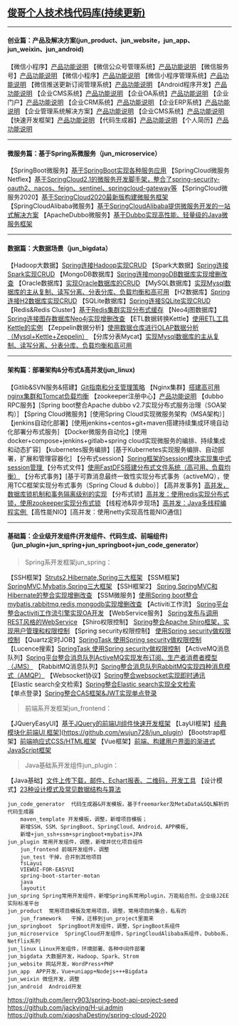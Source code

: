  ## [俊哥个人技术栈代码库(持续更新)](https://github.com/wujun728)
--------------------------------------------------------------------------------------------------------------

#### 创业篇：产品及解决方案(jun_product、jun_website，jun_app、jun_weixin、jun_android)
【微信小程序】[产品功能说明](https://github.com/wujun728/jun_plugin)
【微信公众号管理系统】[产品功能说明](https://github.com/wujun728/jun_plugin)
【微信服务号】[产品功能说明](https://github.com/wujun728/jun_plugin)
【微信小程序】[产品功能说明](https://github.com/wujun728/jun_plugin)
【微信小程序管理系统】[产品功能说明](https://github.com/wujun728/jun_plugin)
【微信推送更新订阅管理系统】[产品功能说明](https://github.com/wujun728/jun_plugin)
【Android程序开发】[产品功能说明](https://github.com/wujun728/jun_plugin)
【企业CMS系统】[产品功能说明](https://github.com/wujun728/jun_plugin)
【企业OA系统】[产品功能说明](https://github.com/wujun728/jun_plugin)
【企业门户】[产品功能说明](https://github.com/wujun728/jun_plugin)
【企业CRM系统】[产品功能说明](https://github.com/wujun728/jun_plugin)
【企业ERP系统】[产品功能说明](https://github.com/wujun728/jun_plugin)
【企业管理系统解决方案】[产品功能说明](https://github.com/wujun728/jun_plugin)
【企业CMS系统】[产品功能说明](https://github.com/wujun728/jun_plugin)
【快速开发框架】[产品功能说明](https://github.com/wujun728/jun_plugin)
【代码生成器】[产品功能说明](https://github.com/wujun728/jun_plugin)
【个人简历】[产品功能说明](https://github.com/wujun728/jun_plugin)

--------------------------------------------------------------------------------------------------------------
#### 微服务篇：基于Spring系微服务（jun_microservice）
【SpringBoot微服务】[基于SpringBoot实现各种服务应用](https://github.com/wujun728/jun_springboot)
【SpringCloud微服务Netflex】[基于SpringCloud2.1的微服务开发脚手架，整合了spring-security-oauth2、nacos、feign、sentinel、springcloud-gateway等](https://github.com/zhoutaoo/SpringCloud)
【SpringCloud微服务2020】[基于SpringCloud2020最新版构建微服务框架](https://github.com/wujun728/jun_plugin)
【SpringCloudAlibaba微服务】[基于SpringCloudAlibaba提供微服务开发的一站式解决方案](https://github.com/wujun728/jun_plugin)
【ApacheDubbo微服务】[基于Dubbo实现高性能、轻量级的Java微服务框架](https://github.com/wujun728/jun_plugin)
 

--------------------------------------------------------------------------------------------------------------
#### 数据篇：大数据场景（jun_bigdata）
【Hadoop大数据】[Spring连接Hadoop实现CRUD](https://github.com/wujun728/jun_plugin/Spring-mongoDB)
【Spark大数据】[Spring连接Spark实现CRUD](https://github.com/wujun728/jun_plugin/Spring-mongoDB)
【MongoDB数据库】[Spring连接mongoDB数据库实现增删改查](https://github.com/wujun728/jun_plugin/Spring-mongoDB)
【Oracle数据库】[实现Oracle数据库的CRUD](https://github.com/wujun728/jun_plugin/Spring-redis)
【MySQL数据库】[实现Mysql数据库的主从复制、读写分离、分表分库、负载均衡和高可用](https://github.com/wujun728/jun_plugin/Spring-redis)
【H2数据库】[Spring连接H2数据库实现CRUD](https://github.com/wujun728/jun_plugin/Spring-redis)
【SQLite数据库】[Spring连接SQLite实现CRUD](https://github.com/wujun728/jun_plugin/Spring-redis)
【Redis&Redis Cluster】[基于Redis集群实现分布式缓存](https://github.com/wujun728/jun_plugin/Spring-redis)
【Neo4j图数据库】[Spring连接图存数据库Neo4j实现增删改查](https://github.com/wujun728/jun_plugin/Spring-neo4j)
【ETL数据转换Kettle】[使用ETL工具Kettle的实例](https://github.com/wujun728/jun_plugin/Kettle-demo)
【Zeppelin数据分析】[使用数据仓库进行OLAP数据分析（Mysql+Kettle+Zeppelin）](https://github.com/wujun728/jun_plugin)
【分库分表Mycat】[实现Mysql数据库的主从复制、读写分离、分表分库、负载均衡和高可用](https://github.com/wujun728/jun_plugin/Spring-redis)

--------------------------------------------------------------------------------------------------------------

#### 架构篇：部署架构&分布式&高并发(jun_linux)

【Gitlib&SVN服务&搭建】[Git指南和分支管理策略](https://github.com/wujun728/jun_plugin)
【Nginx集群】[搭建高可用nginx集群和Tomcat负载均衡](https://github.com/wujun728/jun_plugin)
【zookeeper注册中心】[产品功能说明](https://github.com/wujun728/jun_plugin)
【dubbo RPC服务】[Spring boot整合Apache dubbo v2.7实现分布式服务治理（SOA架构）]
【Spring Cloud微服务】[使用Spring Cloud实现微服务架构（MSA架构）]
【jenkins自动化部署】[使用jenkins+centos+git+maven搭建持续集成环境自动化部署分布式服务]
【Docker微服务自动化】[使用docker+compose+jenkins+gitlab+spring cloud实现微服务的编排、持续集成和动态扩容]
【kubernetes服务编排】[基于Kubernetes实现服务编排、自动部署，扩展和管理容器化]
【分布式session】[Spring框架的session模块实现集中式session管理 ](https://github.com/wujun728/jun_plugin)
【分布式文件】[使用FastDFS搭建分布式文件系统（高可用、负载均衡）](https://github.com/wujun728/jun_plugin/Spring-fastdfs)
【分布式事务】[基于可靠消息最终一致性实现分布式事务（activeMQ），使用TCC框架实现分布式事务（Spring Cloud & dubbo）]
【高并发事务】[高并发，数据库锁机制和事务隔离级别的实现](https://github.com/wujun728/jun_plugin)
【分布式锁】[高并发：使用redis实现分布式锁，使用zookeeper实现分布式锁](https://github.com/wujun728/jun_plugin)
【线程池&异步现场】[高并发：Java多线程编程实例 ](https://github.com/wujun728/jun_plugin)
【高性能NIO】[高并发：使用netty实现高性能NIO通信]

--------------------------------------------------------------------------------------------------------------
#### 基础篇：企业级开发组件(开发组件、代码生成、前端组件)（jun_plugin+jun_spring+jun_springboot+jun_code_generator）

> Spring系开发框架jun_spring：

【SSH框架】[Struts2,Hibernate,Spring三大框架](https://github.com/wujun728/jun_plugin/S2SH)
【SSM框架】 [SpringMVC,Mybatis,Spring三大框架](https://github.com/wujun728/jun_plugin/SSM)
【SSH框架2】 [Spring,SpringMVC和Hibernate的整合实现增删改查](https://github.com/wujun728/jun_plugin/SSH)
【SSM微服务】[使用Spring boot整合mybatis,rabbitmq,redis,mongodb实现增删改查](https://github.com/wujun728/jun_plugin)
【Activiti工作流】 [Spring平台整合activiti工作流引擎实现OA开发](https://github.com/wujun728/jun_plugin/Spring-activiti)
【WebService服务】 [Spring发布与调用REST风格的WebService](https://github.com/wujun728/jun_plugin/Spring-REST)
【Shiro权限控制】 [Spring整合Apache Shiro框架，实现用户管理和权限控制](https://github.com/wujun728/jun_plugin/Spring-shiro)
【Spring security权限控制】 [使用Spring security做权限控制](https://github.com/wujun728/jun_plugin/spring-security-demo)
【Quartz定时JOB】[SpringTask 使用Spring security做权限控制](https://github.com/wujun728/jun_plugin/spring-security-demo)
【Lucence搜索】[SpringTask 使用Spring security做权限控制](https://github.com/wujun728/jun_plugin/spring-security-demo)
【ActiveMQ消息队列】[Spring平台整合消息队列ActiveMQ实现发布订阅、生产者消费者模型（JMS）](https://github.com/wujun728/jun_plugin/Spring-activeMQ)
【RabbitMQ消息队列】[Spring整合消息队列RabbitMQ实现四种消息模式（AMQP）](https://github.com/wujun728/jun_plugin/Spring-rabbitMQ)
【Websocket协议】[Spring整合websocket实现即时通讯](https://github.com/wujun728/jun_plugin/Spring-websocket)
【Elastic search全文检索】[Spring整合Elastic search实现全文检索](https://github.com/wujun728/jun_plugin/Spring-elastic_search)
【单点登录】[Spring整合CAS框架&JWT实现单点登录](https://github.com/wujun728/jun_plugin/Spring-cas-sso)

> 前端系开发框架jun_frontend：

【JQueryEasyUI】[基于JQuery的前端UI组件快速开发框架](https://github.com/wujun728/jun_plugin)
【LayUI框架】[经典模块化前端UI 框架](https://www.layui.com/)](https://github.com/wujun728/jun_plugin)
【Bootstrap框架】[前端响应式CSS/HTML框架](https://github.com/wujun728/jun_plugin)
【Vue框架】[前端、构建用户界面的渐进式JavaScript框架](https://github.com/wujun728/jun_plugin)

> Java基础系开发组件jun_plugin：

【Java基础】[文件上传下载，邮件、Echart报表、二维码，开发工具](https://github.com/wujun728/jun_plugin/SSM)
【设计模式】[23种设计模式及常见数据结构与算法](https://github.com/wujun728/jun_plugin/SSM)
	

	jun_code_generator  代码生成器&开发模板，基于freemarker及MetaData&SQL解析的代码生成器
		maven_template 开发模板，调整，新增项目模板；
	 	新增SSH、SSM、SpringBoot、SpringCloud、Android、APP模板,
		新增+jun_ssh+ssm+springboot+mybatis+JPA
	jun_plugin 常用开发组件，调整，新增并优化项目组件
		jun_frontend 前端开发组件，调整
		jun_test 干掉，合并到其他项目
		fsLayui 
		VIEWUI-FOR-EASYUI 
		spring-boot-starter-motan 
		java
		layoutit
	jun_spring Spring常用开发组件，新增Spring系常用plugin，万能粘合剂，企业级J2EE实际标准平台
	jun_product  常用项目模板及常用项目，调整，常用项目的集合，私有的
		jun_framework   干掉，迁移到jun_project里面来
	jun_springboot  SpringBoot开发组件，调整，SpringBoot系组件
	jun_microservice  SpringCloud开发组件，SpringCloudAlibaba系组件，Dubbo系，Netflix系列
	jun_linux Linux开发组件，环境部署、各种中间件部署
	jun_bigdata 大数据开发，Hadoop、Spark、Strom 
	jun_website 网站开发，WordPress+PHP
	jun_app  APP开发，Vue+uniapp+Nodejs+++Bigdata
	jun_weixin 微信开发，调整
	jun_android  Android开发

https://github.com/lerry903/spring-boot-api-project-seed
https://github.com/jackying/H-ui.admin
https://github.com/xiaoshaDestiny/spring-cloud-2020
 	
